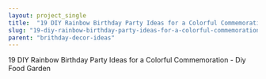 ```yaml
---
layout: project_single
title:  "19 DIY Rainbow Birthday Party Ideas for a Colorful Commemoration - Diy Food Garden"
slug: "19-diy-rainbow-birthday-party-ideas-for-a-colorful-commemoration-diy-food-garden"
parent: "brithday-decor-ideas"
---
```

19 DIY Rainbow Birthday Party Ideas for a Colorful Commemoration - Diy Food Garden